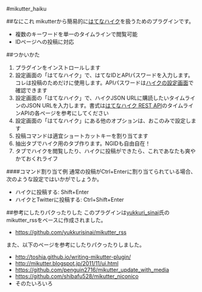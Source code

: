 #mikutter_haiku


##なにこれ
mikutterから簡易的に[はてなハイク][hatenahaiku]を扱うためのプラグインです。
+ 複数のキーワードを単一のタイムラインで閲覧可能
+ IDページヘの投稿に対応


##つかいかた
1. プラグインをインストロールします
2. 設定画面の「はてなハイク」で、はてなIDとAPIパスワードを入力します。コレは投稿のためだけに使用します。APIパスワードは[ハイクの設定画面][haiku_settings]で確認できます
3. 設定画面の「はてなハイク」で、ハイクJSON URLに購読したいタイムラインのJSON URLを入力します。書式は[はてなハイク REST API][haiku_rest_api]のタイムラインAPIの各ページを参考にしてください
4. 設定画面の「はてなハイク」にある他のオプションは、おこのみで設定します
5. 投稿コマンドは適宜ショートカットキーを割り当てます
6. 抽出タブでハイク用のタブ作ります。NGIDも自由自在！
7. タブでハイクを閲覧したり、ハイクに投稿ができたら、これであなたも爽やかておくれライフ

####コマンド割り当て例
通常の投稿がCtrl+Enterに割り当てられている場合、次のような設定ではいかがでしょうか。
+ ハイクに投稿する: Shift+Enter
+ ハイクとTwitterに投稿する: Ctrl+Shift+Enter


##参考にしたりパクったりした
このプラグインは[yukkuri_sinai][yukkuritan]氏のmikutter_rssをベースに作成されました。
+ <https://github.com/yukkurisinai/mikutter_rss>

また、以下のページを参考にしたりパクったりしました。
+ <http://toshia.github.io/writing-mikutter-plugin/>
+ <http://mikutter.blogspot.jp/2011/11/ui.html>
+ <https://github.com/penguin2716/mikutter_update_with_media>
+ <https://github.com/shibafu528/mikutter_niconico>
+ そのたいろいろ

[hatenahaiku]: http://h.hatena.ne.jp/
[haiku_settings]: http://h.hatena.ne.jp/setting/devices
[haiku_rest_api]: http://developer.hatena.ne.jp/ja/documents/haiku/apis/rest
[yukkuritan]: https://github.com/yukkurisinai
